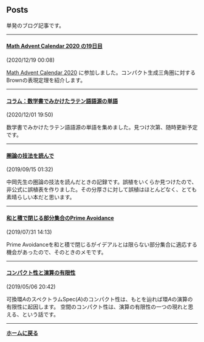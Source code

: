 <script type="text/x-mathjax-config">
MathJax.Hub.Config({
  tex2jax: {
    inlineMath: [['$','$'], ['\\(','\\)']],
    processEscapes: true
  },
  CommonHTML: { matchFontHeight: false },
  displayAlign: "left",
  displayIndent: "2em"
});
</script>
<script async src="https://cdnjs.cloudflare.com/ajax/libs/mathjax/2.7.0/MathJax.js?config=TeX-AMS_CHTML"></script>


## **Posts**

単発のブログ記事です。



---
#### [Math Advent Calendar 2020 の19日目](/posts/20201219)
(2020/12/19 00:08)

<a href="https://adventar.org/calendars/5029">Math Advent Calendar 2020</a> に参加しました。コンパクト生成三角圏に対するBrownの表現定理を紹介します。


---
#### [コラム：数学書でみかけたラテン語語源の単語](/posts/columnA)
(2020/12/01 19:50)

数学書でみかけたラテン語語源の単語を集めました。見つけ次第、随時更新予定です。

---
#### [圏論の技法を読んで](/posts/20190915)
(2019/09/15 01:32)

中岡先生の圏論の技法を読んだときの記録です。誤植をいくらか見つけたので、非公式に誤植表を作りました。その分厚さに対して誤植はほとんどなく、とても素晴らしい本だと思います。


---
#### [和と積で閉じる部分集合のPrime Avoidance](/posts/20190731)
(2019/07/31 14:13)

Prime Avoidanceを和と積で閉じるがイデアルとは限らない部分集合に適応する機会があったので、そのときのメモです。


---
#### [コンパクト性と演算の有限性](/posts/20190506)
(2019/05/06 20:42)

可換環$A$のスペクトラム$\mathrm{Spec}(A)$のコンパクト性は、もとを辿れば環$A$の演算の有限性に起因します。 空間のコンパクト性は、演算の有限性の一つの現れと思える、という話です。

---

**[ホームに戻る](/index)**
